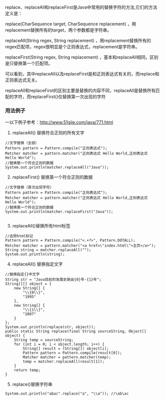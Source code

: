 replace、replaceAll和replaceFirst是Java中常用的替换字符的方法,它们的方法定义是：

replace(CharSequence target, CharSequence replacement) ，用replacement替换所有的target，两个参数都是字符串。

replaceAll(String regex, String replacement) ，用replacement替换所有的regex匹配项，regex很明显是个正则表达式，replacement是字符串。

replaceFirst(String regex, String replacement) ，基本和replaceAll相同，区别是只替换第一个匹配项。

可以看到，其中replaceAll以及replaceFirst是和正则表达式有关的，而replace和正则表达式无关。

replaceAll和replaceFirst的区别主要是替换的内容不同，replaceAll是替换所有匹配的字符，而replaceFirst()仅替换第一次出现的字符

### 用法例子

一以下例子参考：http://www.51gjie.com/java/771.html

1. replaceAll() 替换符合正则的所有文字

```
//文字替换（全部） 
Pattern pattern = Pattern.compile("正则表达式"); 
Matcher matcher = pattern.matcher("正则表达式 Hello World,正则表达式 Hello World"); 
//替换第一个符合正则的数据 
System.out.println(matcher.replaceAll("Java")); 

```
   

2. replaceFirst() 替换第一个符合正则的数据

```
//文字替换（首次出现字符） 
Pattern pattern = Pattern.compile("正则表达式"); 
Matcher matcher = pattern.matcher("正则表达式 Hello World,正则表达式 Hello World"); 
//替换第一个符合正则的数据 
System.out.println(matcher.replaceFirst("Java")); 
    
```
    
3. replaceAll()替换所有html标签

```
//去除html标记 
Pattern pattern = Pattern.compile("<.+?>", Pattern.DOTALL); 
Matcher matcher = pattern.matcher("<a href=\"index.html\">主页</a>"); 
String string = matcher.replaceAll(""); 
System.out.println(string); 

```

4. replaceAll() 替换指定文字 
```
//替换指定{}中文字 
String str = "Java目前的发展史是由{0}年-{1}年";
String[][] object = {
    new String[] {
        "\\{0\\}",
        "1995"
    },
    new String[] {
        "\\{1\\}",
        "2007"
    }
};
System.out.println(replace(str, object));
public static String replace(final String sourceString, Object[] object) {
    String temp = sourceString;
    for (int i = 0; i < object.length; i++) {
        String[] result = (String[]) object[i];
        Pattern pattern = Pattern.compile(result[0]);
        Matcher matcher = pattern.matcher(temp);
        temp = matcher.replaceAll(result[1]);
    }
    return temp;
}

```

5. replace()替换字符串

```
System.out.println("abac".replace("a", "\\a")); //\ab\ac 
```

